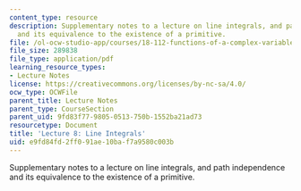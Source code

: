 ```yaml
---
content_type: resource
description: Supplementary notes to a lecture on line integrals, and path independence
  and its equivalence to the existence of a primitive.
file: /ol-ocw-studio-app/courses/18-112-functions-of-a-complex-variable-fall-2008/e9fd84fd2ff091ae10baf7a9580c003b_lecture8.pdf
file_size: 289838
file_type: application/pdf
learning_resource_types:
- Lecture Notes
license: https://creativecommons.org/licenses/by-nc-sa/4.0/
ocw_type: OCWFile
parent_title: Lecture Notes
parent_type: CourseSection
parent_uid: 9fd83f77-9805-0513-750b-1552ba21ad73
resourcetype: Document
title: 'Lecture 8: Line Integrals'
uid: e9fd84fd-2ff0-91ae-10ba-f7a9580c003b
---
```

Supplementary notes to a lecture on line integrals, and path independence and its equivalence to the existence of a primitive.